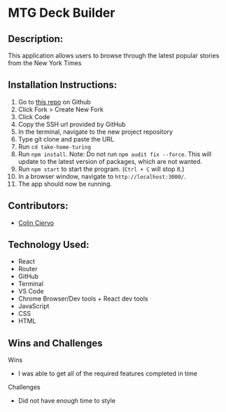 # MTG Deck Builder
## Description:
This application allows users to browse through the latest popular stories from the New York Times

## Installation Instructions:
1. Go to [this repo](https://github.com/Mrcolin99/take-home-turing) on Github
2. Click Fork > Create New Fork
3. Click Code
4. Copy the SSH url provided by GitHub
5. In the terminal, navigate to the new project repository
6. Type git clone and paste the URL
7. Run `cd take-home-turing`
8. Run `npm install`. Note: Do not run `npm audit fix --force`. This will update to the latest version of packages, which are not wanted. 
9. Run `npm start` to start the program. (`Ctrl + C` will stop it.)
10. In a browser window, navigate to `http://localhost:3000/`.
11. The app should now be running.  


## Contributors:
- [Colin Ciervo](https://github.com/Mrcolin99)

## Technology Used:
- React
- Router
- GitHub
- Terminal
- VS Code
- Chrome Browser/Dev tools + React dev tools
- JavaScript
- CSS
- HTML

## Wins and Challenges
Wins
- I was able to get all of the required features completed in time


Challenges
- Did not have enough time to style
